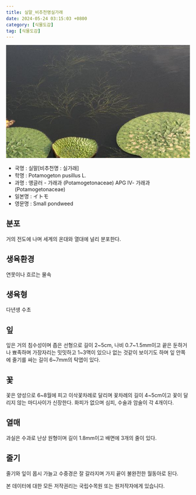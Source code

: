 ```yaml
---
title: 실말_비추천명실가래
date: 2024-05-24 03:15:03 +0800
category: [식물도감]
tag: [식물도감]
---
```




![실말[비추천명 : 실가래]](/assets/img/fileUpload/plants/basic/Potamogetonaceae/Potamogeton/12198/12198_20160729133522968files_th2.jpg)
- 국명 : 실말[비추천명 : 실가래]
- 학명 : Potamogeton pusillus L.
- 과명 : 앵글러 - 가래과 (Potamogetonaceae) APG Ⅳ- 가래과 (Potamogetonaceae)
- 일본명 : イトモ
- 영문명 : Small pondweed


## 분포
거의 전도에 나며 세계의 온대와 열대에 널리 분포한다.
## 생육환경
연못이나 흐르는 물속
## 생육형
다년생 수초
## 잎
잎은 거의 침수성이며 좁은 선형으로 길이 2~5cm, 나비 0.7~1.5mm이고 끝은 둔하거나 뾰족하며 가장자리는 밋밋하고 1~3맥이 있으나 없는 것같이 보이기도 하며 잎 안쪽에 줄기를 싸는 길이 6~7mm의 탁엽이 있다.
## 꽃
꽃은 양성으로 6~8월에 피고 이삭꽃차례로 달리며 꽃차례의 길이 4~5cm이고 꽃이 달리지 않는 마디사이가 신장한다. 화피가 없으며 심피, 수술과 암술이 각 4개이다.
## 열매
과실은 수과로 난상 원형이며 길이 1.8mm이고 배면에 3개의 줄이 있다.
## 줄기
줄기와 잎이 몹시 가늘고 수중경은 잘 갈라지며 가지 끝이 불완전한 월동아로 된다.






본 데이터에 대한 모든 저작권리는 국립수목원 또는 원저작자에게 있습니다.
